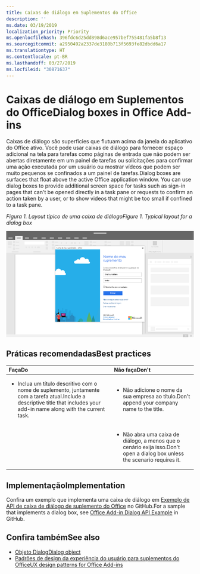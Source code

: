 ```yaml
---
title: Caixas de diálogo em Suplementos do Office
description: ''
ms.date: 03/19/2019
localization_priority: Priority
ms.openlocfilehash: 396fdc6d25dd898d6ace957bef755481fa5b8f13
ms.sourcegitcommit: a2950492a2337de3180b713f5693fe82dbdd6a17
ms.translationtype: HT
ms.contentlocale: pt-BR
ms.lasthandoff: 03/27/2019
ms.locfileid: "30871637"
---
```

# <a name="dialog-boxes-in-office-add-ins"></a><span data-ttu-id="16e60-102">Caixas de diálogo em Suplementos do Office</span><span class="sxs-lookup"><span data-stu-id="16e60-102">Dialog boxes in Office Add-ins</span></span>
 
<span data-ttu-id="16e60-p101">Caixas de diálogo são superfícies que flutuam acima da janela do aplicativo do Office ativo. Você pode usar caixas de diálogo para fornecer espaço adicional na tela para tarefas como páginas de entrada que não podem ser abertas diretamente em um painel de tarefas ou solicitações para confirmar uma ação executada por um usuário ou mostrar vídeos que podem ser muito pequenos se confinados a um painel de tarefas.</span><span class="sxs-lookup"><span data-stu-id="16e60-p101">Dialog boxes are surfaces that float above the active Office application window. You can use dialog boxes to provide additional screen space for tasks such as sign-in pages that can't be opened directly in a task pane or requests to confirm an action taken by a user, or to show videos that might be too small if confined to a task pane.</span></span>

<span data-ttu-id="16e60-105">*Figura 1. Layout típico de uma caixa de diálogo*</span><span class="sxs-lookup"><span data-stu-id="16e60-105">*Figure 1. Typical layout for a dialog box*</span></span>

![Uma imagem de exemplo que exibe um layout típico de uma caixa de diálogo](../images/overview-with-app-dialog.png)

## <a name="best-practices"></a><span data-ttu-id="16e60-107">Práticas recomendadas</span><span class="sxs-lookup"><span data-stu-id="16e60-107">Best practices</span></span>

|<span data-ttu-id="16e60-108">**Faça**</span><span class="sxs-lookup"><span data-stu-id="16e60-108">**Do**</span></span>|<span data-ttu-id="16e60-109">**Não faça**</span><span class="sxs-lookup"><span data-stu-id="16e60-109">**Don't**</span></span>|
|:-----|:--------|
|<ul><li><span data-ttu-id="16e60-110">Inclua um título descritivo com o nome de suplemento, juntamente com a tarefa atual.</span><span class="sxs-lookup"><span data-stu-id="16e60-110">Include a descriptive title that includes your add-in name along with the current task.</span></span></li></ul>|<ul><li><span data-ttu-id="16e60-111">Não adicione o nome da sua empresa ao título.</span><span class="sxs-lookup"><span data-stu-id="16e60-111">Don't append your company name to the title.</span></span></li></ul>|
||<ul><li><span data-ttu-id="16e60-112">Não abra uma caixa de diálogo, a menos que o cenário exija isso.</span><span class="sxs-lookup"><span data-stu-id="16e60-112">Don't open a dialog box unless the scenario requires it.</span></span></li></ul>|

## <a name="implementation"></a><span data-ttu-id="16e60-113">Implementação</span><span class="sxs-lookup"><span data-stu-id="16e60-113">Implementation</span></span>

<span data-ttu-id="16e60-114">Confira um exemplo que implementa uma caixa de diálogo em [Exemplo de API de caixa de diálogo de suplemento do Office](https://github.com/OfficeDev/Office-Add-in-Dialog-API-Simple-Example) no GitHub.</span><span class="sxs-lookup"><span data-stu-id="16e60-114">For a sample that implements a dialog box, see [Office Add-in Dialog API Example](https://github.com/OfficeDev/Office-Add-in-Dialog-API-Simple-Example) in GitHub.</span></span>

## <a name="see-also"></a><span data-ttu-id="16e60-115">Confira também</span><span class="sxs-lookup"><span data-stu-id="16e60-115">See also</span></span>

- [<span data-ttu-id="16e60-116">Objeto Dialog</span><span class="sxs-lookup"><span data-stu-id="16e60-116">Dialog object</span></span>](/javascript/api/office/office.dialog)
- [<span data-ttu-id="16e60-117">Padrões de design da experiência do usuário para suplementos do Office</span><span class="sxs-lookup"><span data-stu-id="16e60-117">UX design patterns for Office Add-ins</span></span>](../design/ux-design-pattern-templates.md)
